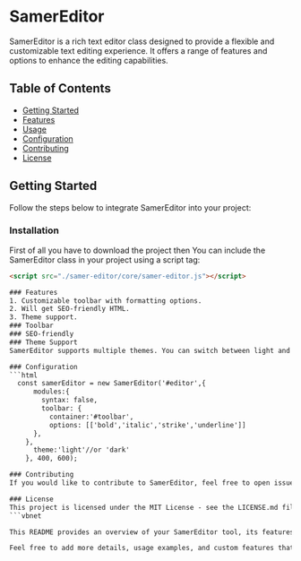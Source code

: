 # SamerEditor

SamerEditor is a rich text editor class designed to provide a flexible and customizable text editing experience. It offers a range of features and options to enhance the editing capabilities.

## Table of Contents
- [Getting Started](#getting-started)
- [Features](#features)
- [Usage](#usage)
- [Configuration](#configuration)
- [Contributing](#contributing)
- [License](#license)

## Getting Started
Follow the steps below to integrate SamerEditor into your project:

### Installation
First of all you have to download the project then You can include the SamerEditor class in your project using a script tag:
```html
<script src="./samer-editor/core/samer-editor.js"></script>

### Features
1. Customizable toolbar with formatting options.
2. Will get SEO-friendly HTML.
3. Theme support.
### Toolbar
### SEO-friendly
### Theme Support
SamerEditor supports multiple themes. You can switch between light and dark themes to match your application's style.

### Configuration
```html
  const samerEditor = new SamerEditor('#editor',{
      modules:{
        syntax: false,
        toolbar: {
          container:'#toolbar',
          options: [['bold','italic','strike','underline']]
      },
    },
      theme:'light'//or 'dark'
    }, 400, 600);

### Contributing
If you would like to contribute to SamerEditor, feel free to open issues or submit pull requests on the GitHub repository.

### License
This project is licensed under the MIT License - see the LICENSE.md file for details.
```vbnet

This README provides an overview of your SamerEditor tool, its features, usage, and configuration. Please make sure to replace placeholders such as `"# editor-container"`, and `"your-repository-url"` with actual values specific to your project.

Feel free to add more details, usage examples, and custom features that are unique to your rich text editor.
